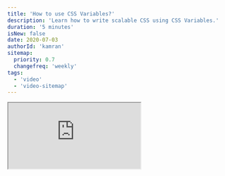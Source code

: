 ```yaml
---
title: 'How to use CSS Variables?'
description: 'Learn how to write scalable CSS using CSS Variables.'
duration: '5 minutes'
isNew: false
date: 2020-07-03
authorId: 'kamran'
sitemap:
  priority: 0.7
  changefreq: 'weekly'
tags:
  - 'video'
  - 'video-sitemap'
---
```


<iframe class="w-full aspect-video mb-5" src="https://www.youtube.com/embed/lgaxU7CRmxU" title="How to use CSS Variables?"></iframe>
